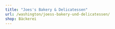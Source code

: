 ```yaml
---
title: "Joes's Bakery & Delicatessen"
url: /washington/joess-bakery-und-delicatessen/
shop: Bäckerei
---
```

